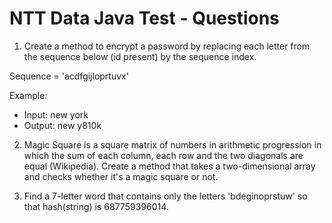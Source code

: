 # NTT Data Java Test - Questions

1. Create a method to encrypt a password by replacing each letter from the sequence below (id present) by the sequence index.

Sequence = 'acdfgijloprtuvx'

Example:
- Input: new york
- Output: new y810k

2. Magic Square is a square matrix of numbers in arithmetic progression in which the sum of each column, each row and the two diagonals are equal (Wikipedia). Create a
method that takes a two-dimensional array and checks whether it's a magic square or not.

3. Find a 7-letter word that contains only the letters 'bdeginoprstuw' so that hash(string) is 687759396014.
